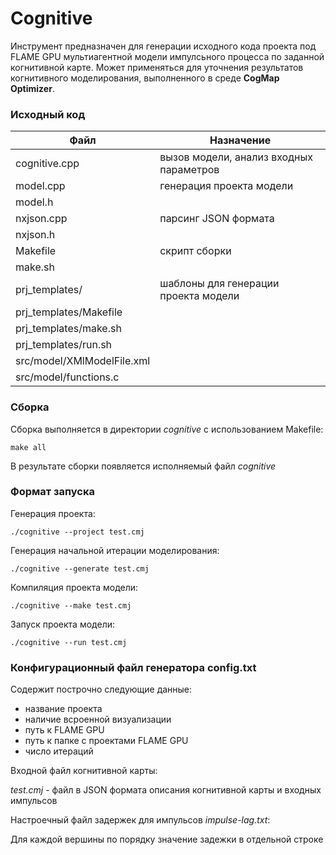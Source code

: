 # Cognitive #

Инструмент предназначен для генерации исходного кода проекта под FLAME GPU мультиагентной модели импулсьного
процесса по заданной когнитивной карте. Может применяться для уточнения результатов когнитивного моделирования,
выполненного в среде **CogMap Optimizer**. 

### Исходный код ###

| Файл          | Назначение                             |
|---------------|----------------------------------------|
| cognitive.cpp	| вызов модели, анализ входных параметров|
| model.cpp	    | генерация проекта модели               |
| model.h       |                                        |
| nxjson.cpp    | парсинг JSON формата                   |
| nxjson.h      |                                        |
| Makefile      | скрипт сборки                          |
| make.sh       |                                        |
| prj_templates/ | шаблоны для генерации проекта модели
| prj_templates/Makefile | |
| prj_templates/make.sh | |
| prj_templates/run.sh | |
| src/model/XMlModelFile.xml | |
| src/model/functions.c | |

### Сборка ###

Сборка выполняется в директории *cognitive* с использованием Makefile:
```
make all
```
В результате сборки появляется исполняемый файл *cognitive*

### Формат запуска ###

Генерация проекта:
```
./cognitive --project test.cmj
```

Генерация начальной итерации моделирования:
```
./cognitive --generate test.cmj
```

Компиляция проекта модели:
```
./cognitive --make test.cmj
```

Запуск проекта модели:
```
./cognitive --run test.cmj
```

### Конфигурационный файл генератора config.txt ###

Содержит построчно следующие данные:

*  название проекта
*  наличие всроенной визуализации
*  путь к FLAME GPU
*  путь к папке с проектами FLAME GPU
*  число итераций

Входной файл когнитивной карты:

*test.cmj* - файл в JSON формата описания когнитивной карты и входных импульсов

Настроечный файл задержек для импульсов *impulse-lag.txt*:

Для каждой вершины по порядку значение задежки в отдельной строке
